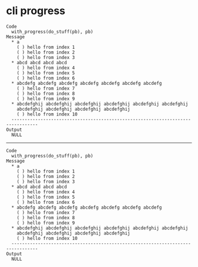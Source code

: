 # cli progress

    Code
      with_progress(do_stuff(pb), pb)
    Message
      * a
        ( ) hello from index 1
        ( ) hello from index 2
        ( ) hello from index 3
      * abcd abcd abcd abcd
        ( ) hello from index 4
        ( ) hello from index 5
        ( ) hello from index 6
      * abcdefg abcdefg abcdefg abcdefg abcdefg abcdefg abcdefg
        ( ) hello from index 7
        ( ) hello from index 8
        ( ) hello from index 9
      * abcdefghij abcdefghij abcdefghij abcdefghij abcdefghij abcdefghij
        abcdefghij abcdefghij abcdefghij abcdefghij
        ( ) hello from index 10
      --------------------------------------------------------------------------------
    Output
      NULL

---

    Code
      with_progress(do_stuff(pb), pb)
    Message
      * a
        ( ) hello from index 1
        ( ) hello from index 2
        ( ) hello from index 3
      * abcd abcd abcd abcd
        ( ) hello from index 4
        ( ) hello from index 5
        ( ) hello from index 6
      * abcdefg abcdefg abcdefg abcdefg abcdefg abcdefg abcdefg
        ( ) hello from index 7
        ( ) hello from index 8
        ( ) hello from index 9
      * abcdefghij abcdefghij abcdefghij abcdefghij abcdefghij abcdefghij
        abcdefghij abcdefghij abcdefghij abcdefghij
        ( ) hello from index 10
      --------------------------------------------------------------------------------
    Output
      NULL

